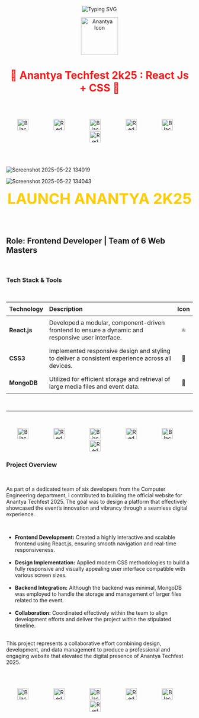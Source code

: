 

<!-- TITLE with Animated Typing Effect --> <p align="center"> <img src="https://readme-typing-svg.demolab.com?font=Fira+Code&pause=1000&color=F61C1C&center=true&vCenter=true&width=435&lines=Anantya+2k25+!;Get+Ready+for+Anantya+2K25;React+CSS" alt="Typing SVG" /> </p> <p align="center"> <img src="https://cdn-icons-png.flaticon.com/512/1055/1055646.png" width="100" alt="Anantya Icon" /></p> <h1 align="center" style="color:#F61C1C;">🚀 Anantya Techfest 2k25 :  React Js + CSS 🚀</h1>

<br>
<br>
<p align="center">
   <img src="https://www.iconsdb.com/icons/preview/black/circle-xxl.png" alt="Black Circle" width="30" style="margin: 0 20px;" />  &nbsp;&nbsp;&nbsp;&nbsp;&nbsp;
  <img src="https://www.iconsdb.com/icons/preview/red/circle-xxl.png" alt="Red Circle" width="30" style="margin: 0 20px;" />  &nbsp;&nbsp;&nbsp;&nbsp;&nbsp;
  <img src="https://www.iconsdb.com/icons/preview/black/circle-xxl.png" alt="Black Circle" width="30" style="margin: 0 20px;" />  &nbsp;&nbsp;&nbsp;&nbsp;&nbsp;
  <img src="https://www.iconsdb.com/icons/preview/red/circle-xxl.png" alt="Red Circle" width="30" style="margin: 0 20px;" />  &nbsp;&nbsp;&nbsp;&nbsp;&nbsp;
  <img src="https://www.iconsdb.com/icons/preview/black/circle-xxl.png" alt="Black Circle" width="30" style="margin: 0 20px;" />  &nbsp;&nbsp;&nbsp;&nbsp;&nbsp;
  <img src="https://www.iconsdb.com/icons/preview/red/circle-xxl.png" alt="Red Circle" width="30" style="margin: 0 20px;" />  &nbsp;&nbsp;&nbsp;&nbsp;&nbsp;
</p>


<br>
<br>


![Screenshot 2025-05-22 134019](https://github.com/user-attachments/assets/632b64a5-31d0-4e4f-858b-552d3d9dcd96)

![Screenshot 2025-05-22 134043](https://github.com/user-attachments/assets/d52d0f83-3635-48e7-834b-99bc8cde4ed7)






<p align="center">
  <a href="https://anantya-2-k25.vercel.app" target="_blank" rel="noopener noreferrer" 
     style="text-decoration:none; font-weight:bold; font-size:2.5rem; color:#ffcb05;">
     <strong>LAUNCH ANANTYA 2K25</strong> 
  </a>
</p>
 <br>



 <br>

<h2>Role: Frontend Developer | Team of 6 Web Masters</h2>

<br>

<h3>Tech Stack & Tools</h3>
<br>
<table align="center">
  <thead>
    <tr>
      <th style="text-align:left; padding: 8px;">Technology</th>
      <th style="text-align:left; padding: 8px;">Description</th>
      <th style="text-align:center; padding: 8px;">Icon</th>
    </tr>
  </thead>
  <tbody>
    <tr>
      <td style="padding: 8px;"><strong>React.js</strong></td>
      <td style="padding: 8px;">Developed a modular, component-driven frontend to ensure a dynamic and responsive user interface.</td>
      <td style="text-align:center; padding: 8px;">⚛️</td>
    </tr>
    <tr>
      <td style="padding: 8px;"><strong>CSS3</strong></td>
      <td style="padding: 8px;">Implemented responsive design and styling to deliver a consistent experience across all devices.</td>
      <td style="text-align:center; padding: 8px;">🎨</td>
    </tr>
    <tr>
      <td style="padding: 8px;"><strong>MongoDB</strong></td>
      <td style="padding: 8px;">Utilized for efficient storage and retrieval of large media files and event data.</td>
      <td style="text-align:center; padding: 8px;">🍃</td>
    </tr>
  </tbody>
</table>

<br>
<hr/>

<br>

<p align="center">
   <img src="https://www.iconsdb.com/icons/preview/black/circle-xxl.png" alt="Black Circle" width="30" style="margin: 0 20px;" />  &nbsp;&nbsp;&nbsp;&nbsp;&nbsp;
  <img src="https://www.iconsdb.com/icons/preview/red/circle-xxl.png" alt="Red Circle" width="30" style="margin: 0 20px;" />  &nbsp;&nbsp;&nbsp;&nbsp;&nbsp;
  <img src="https://www.iconsdb.com/icons/preview/black/circle-xxl.png" alt="Black Circle" width="30" style="margin: 0 20px;" />  &nbsp;&nbsp;&nbsp;&nbsp;&nbsp;
  <img src="https://www.iconsdb.com/icons/preview/red/circle-xxl.png" alt="Red Circle" width="30" style="margin: 0 20px;" />  &nbsp;&nbsp;&nbsp;&nbsp;&nbsp;
  <img src="https://www.iconsdb.com/icons/preview/black/circle-xxl.png" alt="Black Circle" width="30" style="margin: 0 20px;" />  &nbsp;&nbsp;&nbsp;&nbsp;&nbsp;
  <img src="https://www.iconsdb.com/icons/preview/red/circle-xxl.png" alt="Red Circle" width="30" style="margin: 0 20px;" />  &nbsp;&nbsp;&nbsp;&nbsp;&nbsp;
</p>

<h3>Project Overview</h3>
<br>
<p>
  As part of a dedicated team of six developers from the Computer Engineering department, I contributed to building the official website for Anantya Techfest 2025. The goal was to design a platform that effectively showcased the event’s innovation and vibrancy through a seamless digital experience.
</p>
<br>
<ul>
  <li><strong>Frontend Development:</strong> Created a highly interactive and scalable frontend using React.js, ensuring smooth navigation and real-time responsiveness.</li>
  <br>
  <li><strong>Design Implementation:</strong> Applied modern CSS methodologies to build a fully responsive and visually appealing user interface compatible with various screen sizes.</li>
  <br>
  <li><strong>Backend Integration:</strong> Although the backend was minimal, MongoDB was employed to handle the storage and management of larger files related to the event.</li>
  <br>
  <li><strong>Collaboration:</strong> Coordinated effectively within the team to align development efforts and deliver the project within the stipulated timeline.</li>
  <br>
</ul>

<p>
  This project represents a collaborative effort combining design, development, and data management to produce a professional and engaging website that elevated the digital presence of Anantya Techfest 2025.
</p>

<br>
<br>

<p align="center">
   <img src="https://www.iconsdb.com/icons/preview/black/circle-xxl.png" alt="Black Circle" width="30" style="margin: 0 20px;" />  &nbsp;&nbsp;&nbsp;&nbsp;&nbsp;
  <img src="https://www.iconsdb.com/icons/preview/red/circle-xxl.png" alt="Red Circle" width="30" style="margin: 0 20px;" />  &nbsp;&nbsp;&nbsp;&nbsp;&nbsp;
  <img src="https://www.iconsdb.com/icons/preview/black/circle-xxl.png" alt="Black Circle" width="30" style="margin: 0 20px;" />  &nbsp;&nbsp;&nbsp;&nbsp;&nbsp;
  <img src="https://www.iconsdb.com/icons/preview/red/circle-xxl.png" alt="Red Circle" width="30" style="margin: 0 20px;" />  &nbsp;&nbsp;&nbsp;&nbsp;&nbsp;
  <img src="https://www.iconsdb.com/icons/preview/black/circle-xxl.png" alt="Black Circle" width="30" style="margin: 0 20px;" />  &nbsp;&nbsp;&nbsp;&nbsp;&nbsp;
  <img src="https://www.iconsdb.com/icons/preview/red/circle-xxl.png" alt="Red Circle" width="30" style="margin: 0 20px;" />  &nbsp;&nbsp;&nbsp;&nbsp;&nbsp;
</p>











